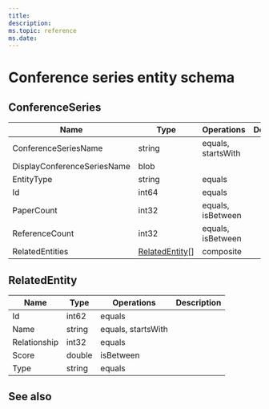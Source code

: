 ```yaml
---
title: 
description: 
ms.topic: reference
ms.date: 
---
```


# Conference series entity schema

## ConferenceSeries

Name | Type | Operations | Description
--- | --- | --- | ---
ConferenceSeriesName | string | equals, startsWith |
DisplayConferenceSeriesName | blob | |
EntityType | string | equals |
Id | int64 | equals |
PaperCount | int32 | equals, isBetween |
ReferenceCount | int32 | equals, isBetween |
RelatedEntities | [RelatedEntity](#relatedentity)[] | composite |

## RelatedEntity

Name | Type | Operations | Description
--- | --- | --- | ---
Id | int62 | equals |
Name | string | equals, startsWith |
Relationship | int32 | equals |
Score | double | isBetween |
Type | string | equals |

## See also
